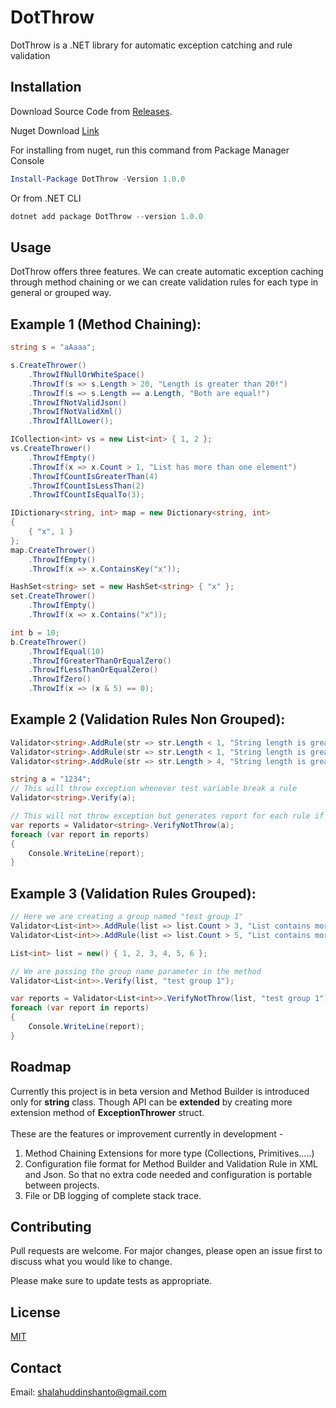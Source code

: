 # DotThrow

DotThrow is a .NET library for automatic exception catching and rule validation

## Installation

Download Source Code from [Releases](https://github.com/shanto462/DotThrow/releases).

Nuget Download [Link](https://www.nuget.org/packages/DotThrow/)

For installing from nuget, run this command from Package Manager Console
```powershell
Install-Package DotThrow -Version 1.0.0
```
Or from .NET CLI
```powershell
dotnet add package DotThrow --version 1.0.0
```


## Usage

DotThrow offers three features. We can create automatic exception caching through method chaining or we can create validation rules for each type in general or grouped way.

## Example 1 (Method Chaining):

```csharp
string s = "aAaaa";

s.CreateThrower()
    .ThrowIfNullOrWhiteSpace()
    .ThrowIf(s => s.Length > 20, "Length is greater than 20!")
    .ThrowIf(s => s.Length == a.Length, "Both are equal!")
    .ThrowIfNotValidJson()
    .ThrowIfNotValidXml()
    .ThrowIfAllLower();

ICollection<int> vs = new List<int> { 1, 2 };
vs.CreateThrower()
    .ThrowIfEmpty()
    .ThrowIf(x => x.Count > 1, "List has more than one element")
    .ThrowIfCountIsGreaterThan(4)
    .ThrowIfCountIsLessThan(2)
    .ThrowIfCountIsEqualTo(3);

IDictionary<string, int> map = new Dictionary<string, int>
{
    { "x", 1 }
};
map.CreateThrower()
    .ThrowIfEmpty()
    .ThrowIf(x => x.ContainsKey("x"));

HashSet<string> set = new HashSet<string> { "x" };
set.CreateThrower()
    .ThrowIfEmpty()
    .ThrowIf(x => x.Contains("x"));

int b = 10;
b.CreateThrower()
    .ThrowIfEqual(10)
    .ThrowIfGreaterThanOrEqualZero()
    .ThrowIfLessThanOrEqualZero()
    .ThrowIfZero()
    .ThrowIf(x => (x & 5) == 0);

```
## Example 2 (Validation Rules Non Grouped):

```csharp
Validator<string>.AddRule(str => str.Length < 1, "String length is greater than 2", typeof(InvalidDataException), "String length is less than equal to 2");
Validator<string>.AddRule(str => str.Length < 1, "String length is greater than 3", typeof(InvalidDataException));
Validator<string>.AddRule(str => str.Length > 4, "String length is greater than 4", typeof(InvalidDataException), "String length is less than equal to 4");

string a = "1234";
// This will throw exception whenever test variable break a rule
Validator<string>.Verify(a);

// This will not throw exception but generates report for each rule if test variable breaks it or not
var reports = Validator<string>.VerifyNotThrow(a);
foreach (var report in reports)
{
    Console.WriteLine(report);
}
```
## Example 3 (Validation Rules Grouped):

```csharp
// Here we are creating a group named "test group 1"
Validator<List<int>>.AddRule(list => list.Count > 3, "List contains more than 3 items", typeof(OverflowException), "List Contains Regular items", "test group 1");
Validator<List<int>>.AddRule(list => list.Count > 5, "List contains more than 5 items", typeof(OverflowException), "List Contains Regular items", "test group 1");

List<int> list = new() { 1, 2, 3, 4, 5, 6 };

// We are passing the group name parameter in the method
Validator<List<int>>.Verify(list, "test group 1");

var reports = Validator<List<int>>.VerifyNotThrow(list, "test group 1");
foreach (var report in reports)
{
    Console.WriteLine(report);
}
```

## Roadmap
Currently this project is in beta version and Method Builder is introduced only for **string** class. Though API can be **extended** by creating more extension method of **ExceptionThrower** struct.\
\
These are the features or improvement currently in development - 
1. Method Chaining Extensions for more type (Collections, Primitives.....)
2. Configuration file format for Method Builder and Validation Rule in XML and Json. So that no extra code needed and configuration is portable between projects.
3. File or DB logging of complete stack trace.

## Contributing
Pull requests are welcome. For major changes, please open an issue first to discuss what you would like to change.

Please make sure to update tests as appropriate.
## License
[MIT](https://choosealicense.com/licenses/mit/)
## Contact
Email: <shalahuddinshanto@gmail.com>
